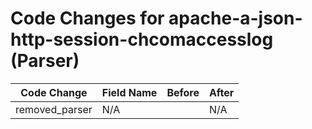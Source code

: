 # Code Changes for apache-a-json-http-session-chcomaccesslog (Parser)

| Code Change | Field Name | Before | After |
|-------------|------------|--------|-------|
| removed_parser | N/A |  | N/A |